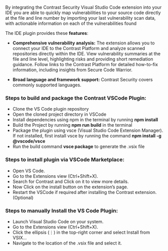 By integrating the Contrast Security Visual Studio Code extension into your IDE you are able to quickly map vulnerabilities to your source code directly at the file and line number by importing your last vulnerability scan data, with actionable information on each of the vulnerabilities found

The IDE plugin provides these **features**:

- **Comprehensive vulnerability analysis:** The extension allows you to connect your IDE to the Contrast Platform and analyze scanned repositories directly within the IDE. View vulnerability summaries at the file and line level, highlighting risks and providing short remediation guidance. Follow links to the Contrast Platform for detailed how-to-fix information, including insights from Secure Code Warrior.

- **Broad language and framework support:** Contrast Security covers commonly supported languages.

### Steps to build and package the Contrast VSCode Plugin:

- Clone the VS Code plugin repository
- Open the cloned project directory in VSCode
- Install dependencies using npm in the terminal by running **npm install**
- Build the Project by running **npm run build** in the terminal
- Package the plugin using vsce (Visual Studio Code Extension Manager). If not installed, first install vsce by running the command **npm install -g @vscode/vsce**
- Run the build command **vsce package** to generate the .vsix file

### Steps to install plugin via VSCode Marketplace:

- Open VS Code.
- Go to the Extensions view (Ctrl+Shift+X).
- Search for Contrast and Click on it to view more details.
- Now Click on the install button on the extension’s page.
- Restart the VSCode if required after installing the Contrast extension. (Optional)

### Steps to manually Install the VS Code Plugin:

- Launch Visual Studio Code on your system.
- Go to the Extensions view (Ctrl+Shift+X).
- Click the ellipsis (⋮) in the top-right corner and select Install from VSIX…
- Navigate to the location of the .vsix file and select it.
